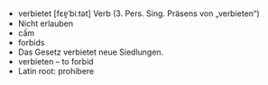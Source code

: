 - verbietet	[fɛɐ̯ˈbiːtət]	Verb (3. Pers. Sing. Präsens von „verbieten“)
- Nicht erlauben
- cấm
- forbids
- Das Gesetz verbietet neue Siedlungen.
- verbieten – to forbid	
- Latin root: prohibere